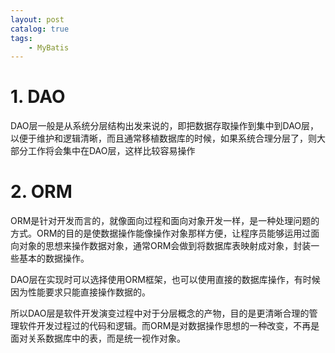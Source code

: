 ```yaml
---
layout: post   	
catalog: true 	
tags:
    - MyBatis
---
```


# 1. DAO

DAO层一般是从系统分层结构出发来说的，即把数据存取操作到集中到DAO层，以便于维护和逻辑清晰，而且通常移植数据库的时候，如果系统合理分层了，则大部分工作将会集中在DAO层，这样比较容易操作 

# 2. ORM

ORM是针对开发而言的，就像面向过程和面向对象开发一样，是一种处理问题的方式。ORM的目的是使数据操作能像操作对象那样方便，让程序员能够运用过面向对象的思想来操作数据对象，通常ORM会做到将数据库表映射成对象，封装一些基本的数据操作。

DAO层在实现时可以选择使用ORM框架，也可以使用直接的数据库操作，有时候因为性能要求只能直接操作数据的。 

所以DAO层是软件开发演变过程中对于分层概念的产物，目的是更清晰合理的管理软件开发过程过的代码和逻辑。而ORM是对数据操作思想的一种改变，不再是面对关系数据库中的表，而是统一视作对象。
